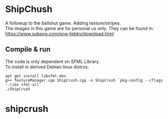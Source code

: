# ShipChush
A followup to the ballshut game. Adding texture/stripes.  
The images in this game are for personal us only. They can be found in:  
https://www.subpng.com/png-ljebkv/download.html

## Compile & run
The code is only dependent on SFML Library.  
To install in derived Debian linux distros:  
```  
apt get install libsfml-dev  
g++ TextureManager.cpp ShipCrush.cpp -o ShipCrush `pkg-config --cflags --libs sfml-all`
./ShipCrush
```  

# shipcrush
